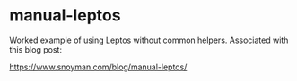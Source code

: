 # manual-leptos

Worked example of using Leptos without common helpers. Associated with this blog post:

<https://www.snoyman.com/blog/manual-leptos/>
